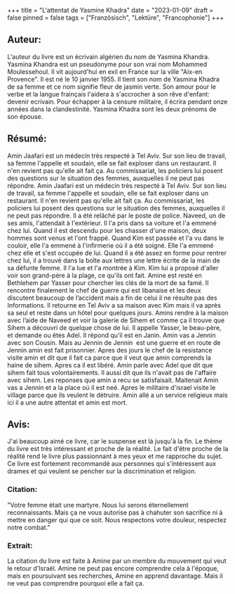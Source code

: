 +++
title = "L'attentat de Yasmine Khadra"
date = "2023-01-09"
draft = false
pinned = false
tags = ["Französisch", "Lektüre", "Francophonie"]
+++
## Auteur:

L'auteur du livre est un écrivain algérien du nom de Yasmina Khandra. Yasmina Khandra est un pseudonyme pour son vrai nom Mohammed Moulessehoul. Il vit aujourd'hui en exil en France sur la ville "Aix-en Provence". Il est né le 10 janvier 1955. Il tient son nom de Yasmina Khadra de sa femme et ce nom signifie fleur de jasmin verte. Son amour pour le verbe et la langue frainçais l'aidera à s'accrocher à son rêve d'enfant: devenir ecrivain. Pour échapper à la censure militaire, il écrira pendant onze années dans la clandestinité. Yasmina Khadra sont les deux prénoms de son épouse.

## Résumé:

Amin Jaafari est un médecin très respecté à Tel Aviv. Sur son lieu de travail, sa femme l'appelle et soudain, elle se fait exploser dans un restaurant. Il n'en revient pas qu'elle ait fait ça. Au commissariat, les policiers lui posent des questions sur le situation des femmes, auxquelles il ne peut pas répondre. Amin Jaafari est un médecin très respecté à Tel Aviv. Sur son lieu de travail, sa femme l'appelle et soudain, elle se fait exploser dans un restaurant. Il n'en revient pas qu'elle ait fait ça. Au commissariat, les policiers lui posent des questions sur le situation des femmes, auxquelles il ne peut pas répondre. Il a été relâché par le poste de police. Naveed, un de ses amis, l'attendait à l'extérieur. Il l'a pris dans sa voiture et l'a emmené chez lui. Quand il est descendu pour les chasser d'une maison, deux hommes sont venus et l'ont frappé. Quand Kim est passée et l'a vu dans le couloir, elle l'a emmené à l'infirmerie où il a été soigné. Elle l'a emmené chez elle et s'est occupée de lui. Quand il a été assez en forme pour rentrer chez lui, il a trouvé dans la boîte aux lettres une lettre écrite de la main de sa défunte femme. Il l'a lue et l'a montrée à Kim. Kim lui a proposé d'aller voir son grand-père à la plage, ce qu'ils ont fait. Amine est resté en Bethlehem par Yasser pour chercher les clés de la mort de sa famé. Il rencontre finalement le chef de guerre qui est libanaise et les deux discutent beaucoup de l’accident mais a fin de celui il ne résulte pas des Informations. Il retourne en Tel Aviv a sa maison avec Kim mais il va après sa seul et reste dans un hôtel pour quelques jours. Amins rendre à la maison avec l’aide de Naveed et voir la galerie de Sihem et comme ça il trouve que Sihem a découvri de quelque chose de lui. Il appelle Yasser, le beau-père, et demande ou êtes Adel. Il répond qu’il est en Janin. Amin vas a Jennin avec son Cousin. Mais au Jennin de Jennin  est une guerre et en route de Jennin amin est fait prisonnier. Apres des jours le chef de la resistance visite amin et dit que il fait ca parce que il veut que amin comprends la haine de sihem. Apres ca il est libéré. Amin parle avec Adel que dit que sihem fait tous volontairements. Il aussi dit que ils n'avait pas de l'affaire avec sihem. Les reponses que amin a recu se satisfaisait. Maitenait Amin vas a Jennin et a la place oú il est neé. Apres le militaire d'israel visite le village parce que ils veulent le détruire. Amin allé a un service religieux mais ici il a une autre attentat et amin est mort.

## Avis:

J'ai beaucoup aimé ce livre, car le suspense est là jusqu'à la fin. Le thème du livre est très intéressant et proche de la réalité. Le fait d'être proche de la réalité rend le livre plus passionnant à mes yeux et me rapproche du sujet. Ce livre est fortement recommandé aux personnes qui s'intéressent aux drames et qui veulent se pencher sur la discrimination et religion.

### Citation:

"Votre femme était une martyre. Nous lui serons éternellement reconnaissants. Mais ça ne vous autorise pas à chahuter son sacrifice ni à mettre en danger qui que ce soit. Nous respectons votre douleur, respectez notre combat."

### Extrait:

La citation du livre est faite à Amine par un membre du mouvement qui veut le retour d'Israël. Amine ne peut pas encore comprendre cela à l'époque, mais en poursuivant ses recherches, Amine en apprend davantage. Mais il ne veut pas comprendre pourquoi elle a fait ça.